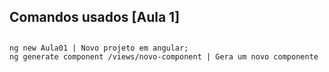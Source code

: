 ## Comandos usados [Aula 1]

##

    ng new Aula01 | Novo projeto em angular;
    ng generate component /views/novo-component | Gera um novo componente
    